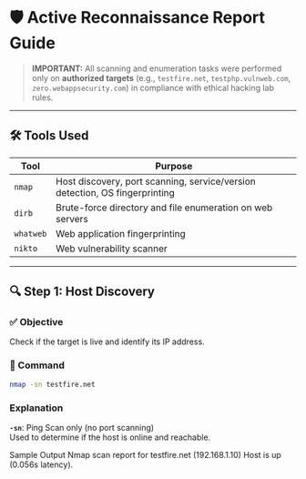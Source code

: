 # 🛡️ Active Reconnaissance Report Guide

> **IMPORTANT:** All scanning and enumeration tasks were performed only on **authorized targets** (e.g., `testfire.net`, `testphp.vulnweb.com`, `zero.webappsecurity.com`) in compliance with ethical hacking lab rules.

---

## 🛠 Tools Used

| Tool     | Purpose                                                                 |
|----------|-------------------------------------------------------------------------|
| `nmap`   | Host discovery, port scanning, service/version detection, OS fingerprinting |
| `dirb`   | Brute-force directory and file enumeration on web servers               |
| `whatweb`| Web application fingerprinting                                          |
| `nikto`  | Web vulnerability scanner                                               |

---

## 🔍 Step 1: Host Discovery

### ✅ Objective
Check if the target is live and identify its IP address.

### 📌 Command
```bash
nmap -sn testfire.net
```
### Explanation
**`-sn`**: Ping Scan only (no port scanning)  
Used to determine if the host is online and reachable.

Sample Output
Nmap scan report for testfire.net (192.168.1.10)
Host is up (0.056s latency).

